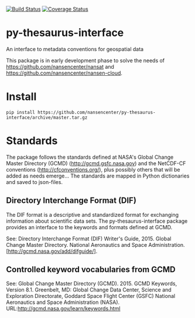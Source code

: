 [![Build Status](https://travis-ci.org/nansencenter/py-thesaurus-interface.svg?branch=master)](https://travis-ci.org/nansencenter/py-thesaurus-interface)
[![Coverage Status](https://coveralls.io/repos/github/nansencenter/py-thesaurus-interface/badge.svg?branch=master)](https://coveralls.io/github/nansencenter/py-thesaurus-interface?branch=master)

# py-thesaurus-interface
An interface to metadata conventions for geospatial data

This package is in early development phase to solve the needs of https://github.com/nansencenter/nansat and https://github.com/nansencenter/nansen-cloud.

# Install
```
pip install https://github.com/nansencenter/py-thesaurus-interface/archive/master.tar.gz
```

# Standards

The package follows the standards defined at NASA's Global Change Master Directory (GCMD) (http://gcmd.gsfc.nasa.gov) and the NetCDF-CF conventions (http://cfconventions.org/), plus possibly others that will be added as needs emerge... The standards are mapped in Python dictionaries and saved to json-files.

## Directory Interchange Format (DIF) 

The DIF format is a descriptive and standardized format for exchanging information about scientific data sets. The py-thesaurus-interface package provides an interface to the keywords and formats defined at GCMD.

See: Directory Interchange Format (DIF) Writer's Guide, 2015. Global Change Master Directory. National Aeronautics and Space Administration. [http://gcmd.nasa.gov/add/difguide/]. 

## Controlled keyword vocabularies from GCMD

See: Global Change Master Directory (GCMD). 2015. GCMD Keywords, Version 8.1. Greenbelt, MD: Global Change Data Center, Science and Exploration Directorate, Goddard Space Flight Center (GSFC) National Aeronautics and Space Administration (NASA). URL:http://gcmd.nasa.gov/learn/keywords.html

